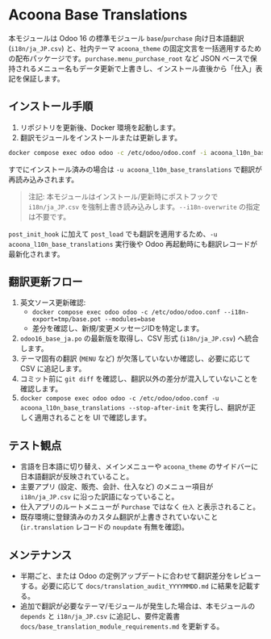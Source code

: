 # Acoona Base Translations

本モジュールは Odoo 16 の標準モジュール `base`/`purchase` 向け日本語翻訳 (`i18n/ja_JP.csv`) と、社内テーマ `acoona_theme` の固定文言を一括適用するための配布パッケージです。`purchase.menu_purchase_root` など JSON ベースで保持されるメニュー名もデータ更新で上書きし、インストール直後から「仕入」表記を保証します。

## インストール手順

1. リポジトリを更新後、Docker 環境を起動します。
2. 翻訳モジュールをインストールまたは更新します。

```bash
docker compose exec odoo odoo -c /etc/odoo/odoo.conf -i acoona_l10n_base_translations --stop-after-init
```

すでにインストール済みの場合は `-u acoona_l10n_base_translations` で翻訳が再読み込みされます。

> 注記: 本モジュールはインストール/更新時にポストフックで `i18n/ja_JP.csv` を強制上書き読み込みします。`--i18n-overwrite` の指定は不要です。

`post_init_hook` に加えて `post_load` でも翻訳を適用するため、`-u acoona_l10n_base_translations` 実行後や Odoo 再起動時にも翻訳レコードが最新化されます。

## 翻訳更新フロー

1. 英文ソース更新確認:
   - `docker compose exec odoo odoo -c /etc/odoo/odoo.conf --i18n-export=tmp/base.pot --modules=base`
   - 差分を確認し、新規/変更メッセージIDを特定します。
2. `odoo16_base_ja.po` の最新版を取得し、CSV 形式 (`i18n/ja_JP.csv`) へ統合します。
3. テーマ固有の翻訳 (`MENU` など) が欠落していないか確認し、必要に応じて CSV に追記します。
4. コミット前に `git diff` を確認し、翻訳以外の差分が混入していないことを確認します。
5. `docker compose exec odoo odoo -c /etc/odoo/odoo.conf -u acoona_l10n_base_translations --stop-after-init` を実行し、翻訳が正しく適用されることを UI で確認します。

## テスト観点

- 言語を日本語に切り替え、メインメニューや `acoona_theme` のサイドバーに日本語翻訳が反映されていること。
- 主要アプリ (設定、販売、会計、仕入など) のメニュー項目が `i18n/ja_JP.csv` に沿った訳語になっていること。
- 仕入アプリのルートメニューが `Purchase` ではなく `仕入` と表示されること。
- 既存環境に登録済みのカスタム翻訳が上書きされていないこと (`ir.translation` レコードの `noupdate` 有無を確認)。

## メンテナンス

- 半期ごと、または Odoo の定例アップデートに合わせて翻訳差分をレビューする。必要に応じて `docs/translation_audit_YYYYMMDD.md` に結果を記載する。
- 追加で翻訳が必要なテーマ/モジュールが発生した場合は、本モジュールの `depends` と `i18n/ja_JP.csv` に追記し、要件定義書 `docs/base_translation_module_requirements.md` を更新する。
